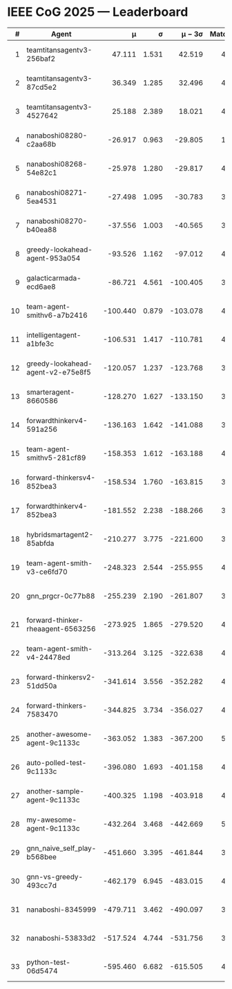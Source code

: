 # IEEE CoG 2025 — Leaderboard

| # | Agent | μ | σ | μ − 3σ | Matches | Updated |
|---:|---|---:|---:|---:|---:|---|
| 1 | teamtitansagentv3-256baf2 | 47.111 | 1.531 | 42.519 | 4692 | 2025-08-28 11:43 |
| 2 | teamtitansagentv3-87cd5e2 | 36.349 | 1.285 | 32.496 | 4558 | 2025-08-28 11:43 |
| 3 | teamtitansagentv3-4527642 | 25.188 | 2.389 | 18.021 | 4614 | 2025-08-28 11:43 |
| 4 | nanaboshi08280-c2aa68b | -26.917 | 0.963 | -29.805 | 1100 | 2025-08-28 11:43 |
| 5 | nanaboshi08268-54e82c1 | -25.978 | 1.280 | -29.817 | 4618 | 2025-08-28 11:43 |
| 6 | nanaboshi08271-5ea4531 | -27.498 | 1.095 | -30.783 | 3040 | 2025-08-28 11:43 |
| 7 | nanaboshi08270-b40ea88 | -37.556 | 1.003 | -40.565 | 3618 | 2025-08-28 11:43 |
| 8 | greedy-lookahead-agent-953a054 | -93.526 | 1.162 | -97.012 | 4370 | 2025-08-28 11:43 |
| 9 | galacticarmada-ecd6ae8 | -86.721 | 4.561 | -100.405 | 3920 | 2025-08-28 11:43 |
| 10 | team-agent-smithv6-a7b2416 | -100.440 | 0.879 | -103.078 | 4760 | 2025-08-28 11:43 |
| 11 | intelligentagent-a1bfe3c | -106.531 | 1.417 | -110.781 | 4220 | 2025-08-28 11:43 |
| 12 | greedy-lookahead-agent-v2-e75e8f5 | -120.057 | 1.237 | -123.768 | 3550 | 2025-08-28 11:43 |
| 13 | smarteragent-8660586 | -128.270 | 1.627 | -133.150 | 3649 | 2025-08-28 11:43 |
| 14 | forwardthinkerv4-591a256 | -136.163 | 1.642 | -141.088 | 3912 | 2025-08-28 11:43 |
| 15 | team-agent-smithv5-281cf89 | -158.353 | 1.612 | -163.188 | 4380 | 2025-08-28 11:43 |
| 16 | forward-thinkersv4-852bea3 | -158.534 | 1.760 | -163.815 | 3711 | 2025-08-28 11:43 |
| 17 | forwardthinkerv4-852bea3 | -181.552 | 2.238 | -188.266 | 3557 | 2025-08-28 11:43 |
| 18 | hybridsmartagent2-85abfda | -210.277 | 3.775 | -221.600 | 3719 | 2025-08-28 11:43 |
| 19 | team-agent-smith-v3-ce6fd70 | -248.323 | 2.544 | -255.955 | 4634 | 2025-08-28 11:43 |
| 20 | gnn_prgcr-0c77b88 | -255.239 | 2.190 | -261.807 | 3820 | 2025-08-28 11:43 |
| 21 | forward-thinker-rheaagent-6563256 | -273.925 | 1.865 | -279.520 | 4702 | 2025-08-28 11:43 |
| 22 | team-agent-smith-v4-24478ed | -313.264 | 3.125 | -322.638 | 4474 | 2025-08-28 11:43 |
| 23 | forward-thinkersv2-51dd50a | -341.614 | 3.556 | -352.282 | 4702 | 2025-08-28 11:43 |
| 24 | forward-thinkers-7583470 | -344.825 | 3.734 | -356.027 | 4660 | 2025-08-28 11:43 |
| 25 | another-awesome-agent-9c1133c | -363.052 | 1.383 | -367.200 | 5000 | 2025-08-28 11:43 |
| 26 | auto-polled-test-9c1133c | -396.080 | 1.693 | -401.158 | 4240 | 2025-08-28 11:43 |
| 27 | another-sample-agent-9c1133c | -400.325 | 1.198 | -403.918 | 4780 | 2025-08-28 11:43 |
| 28 | my-awesome-agent-9c1133c | -432.264 | 3.468 | -442.669 | 5360 | 2025-08-28 11:43 |
| 29 | gnn_naive_self_play-b568bee | -451.660 | 3.395 | -461.844 | 3260 | 2025-08-28 11:43 |
| 30 | gnn-vs-greedy-493cc7d | -462.179 | 6.945 | -483.015 | 4060 | 2025-08-28 11:43 |
| 31 | nanaboshi-8345999 | -479.711 | 3.462 | -490.097 | 3790 | 2025-08-28 11:43 |
| 32 | nanaboshi-53833d2 | -517.524 | 4.744 | -531.756 | 3860 | 2025-08-28 11:43 |
| 33 | python-test-06d5474 | -595.460 | 6.682 | -615.505 | 4030 | 2025-08-28 11:43 |
